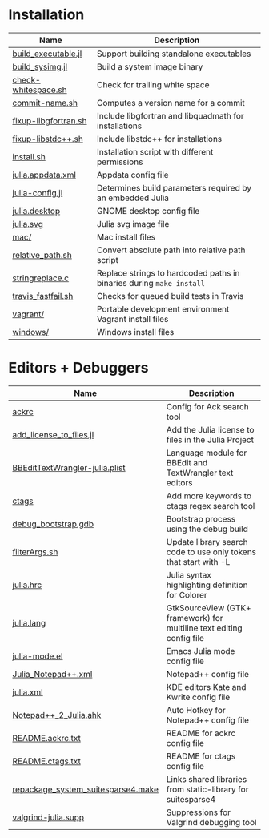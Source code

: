 Installation
=============================

| Name                           |  Description                                                |
|  ----------------------------  |  ---------------------------------------------------------  |
|[ build_executable.jl ](https://github.com/JuliaLang/julia/blob/master/contrib/build_executable.jl) | Support building standalone executables |
|[ build_sysimg.jl ](https://github.com/JuliaLang/julia/blob/master/contrib/build_sysimg.jl) | Build a system image binary |
|[ check-whitespace.sh ](https://github.com/JuliaLang/julia/blob/master/contrib/check-whitespace.sh) | Check for trailing white space |
|[ commit-name.sh ](https://github.com/JuliaLang/julia/blob/master/contrib/commit-name.sh) | Computes a version name for a commit |
|[ fixup-libgfortran.sh ](https://github.com/JuliaLang/julia/blob/master/contrib/fixup-libgfortran.sh) | Include libgfortran  and libquadmath for installations |
|[ fixup-libstdc++.sh ](https://github.com/JuliaLang/julia/blob/master/contrib/fixup-libstdc++.sh) | Include libstdc++ for    installations |
|[ install.sh ](https://github.com/JuliaLang/julia/blob/master/contrib/install.sh) | Installation script with different permissions |
|[ julia.appdata.xml ](https://github.com/JuliaLang/julia/blob/master/contrib/julia.appdata.xml) | Appdata config file |
|[ julia-config.jl ](https://github.com/JuliaLang/julia/blob/master/contrib/julia-config.jl) | Determines build parameters required by an embedded Julia |
|[ julia.desktop ](https://github.com/JuliaLang/julia/blob/master/contrib/julia.desktop) | GNOME desktop config file |
|[ julia.svg ](https://github.com/JuliaLang/julia/blob/master/contrib/julia.svg) | Julia svg image file |
|[ mac/ ](https://github.com/JuliaLang/julia/blob/master/contrib/mac/) | Mac install files |
|[ relative_path.sh ](https://github.com/JuliaLang/julia/blob/master/contrib/relative_path.sh) | Convert absolute path into   relative path script |
|[ stringreplace.c ](https://github.com/JuliaLang/julia/blob/master/contrib/stringreplace.c) | Replace strings to hardcoded paths in binaries during `make install` |
|[ travis_fastfail.sh ](https://github.com/JuliaLang/julia/blob/master/contrib/travis_fastfail.sh ) |  Checks for queued build tests in Travis |
|[ vagrant/ ](https://github.com/JuliaLang/julia/blob/master/contrib/vagrant/) | Portable development environment Vagrant install files |
|[ windows/ ](https://github.com/JuliaLang/julia/blob/master/contrib/windows/) | Windows install files |

Editors  + Debuggers
=============================

| Name                           |  Description                                                |
| ------------------------------ | ----------------------------------------------------------- |
|[ ackrc ](https://github.com/JuliaLang/julia/blob/master/contrib/ackrc ) |  Config for Ack search tool |
|[ add_license_to_files.jl ](https://github.com/JuliaLang/julia/blob/master/contrib/add_license_to_files.jl ) | Add the Julia license to files in the Julia Project |
|[ BBEditTextWrangler-julia.plist  ](https://github.com/JuliaLang/julia/blob/master/contrib/BBEditTextWrangler-julia.plist ) | Language module for BBEdit and TextWrangler text editors |
|[ ctags ](https://github.com/JuliaLang/julia/blob/master/contrib/ctags) | Add more keywords to ctags regex search tool |
|[ debug_bootstrap.gdb ](https://github.com/JuliaLang/julia/blob/master/contrib/debug_bootstrap.gdb) | Bootstrap process using the debug build |
|[ filterArgs.sh ](https://github.com/JuliaLang/julia/blob/master/contrib/filterArgs.sh) | Update library search code to use only tokens that start with -L |
|[ julia.hrc ](https://github.com/JuliaLang/julia/blob/master/contrib/julia.hrc) | Julia syntax highlighting definition for Colorer |
|[ julia.lang ](https://github.com/JuliaLang/julia/blob/master/contrib/julia.lang) | GtkSourceView (GTK+ framework) for multiline text editing config file |
|[ julia-mode.el ](https://github.com/JuliaLang/julia/blob/master/contrib/julia-mode.el) | Emacs Julia mode config file |
|[ Julia_Notepad++.xml ](https://github.com/JuliaLang/julia/blob/master/contrib/Julia_Notepad++.xml) | Notepad++ config file |
|[ julia.xml ](https://github.com/JuliaLang/julia/blob/master/contrib/julia.xml) | KDE editors Kate and Kwrite config file |
|[ Notepad++_2_Julia.ahk ](https://github.com/JuliaLang/julia/blob/master/contrib/Notepad++_2_Julia.ahk) | Auto Hotkey for Notepad++ config file |
|[ README.ackrc.txt ](https://github.com/JuliaLang/julia/blob/master/contrib/README.ackrc.txt) | README for ackrc  config file |
|[ README.ctags.txt ](https://github.com/JuliaLang/julia/blob/master/contrib/README.ctags.txt) | README for ctags  config file |
|[ repackage_system_suitesparse4.make ](https://github.com/JuliaLang/julia/blob/master/contrib/repackage_system_suitesparse4.make) | Links shared    libraries from static-library for suitesparse4 |
|[ valgrind-julia.supp ](https://github.com/JuliaLang/julia/blob/master/contrib/valgrind-julia.supp) | Suppressions  for Valgrind debugging tool |
